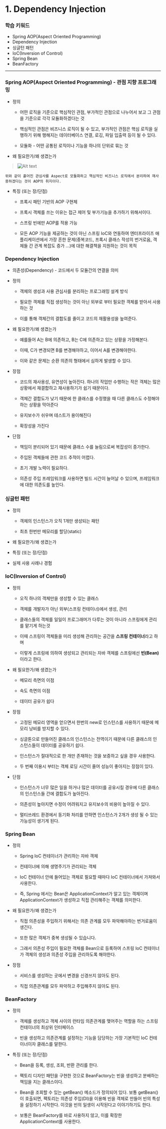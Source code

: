 # 1. Dependency Injection

### 학습 키워드

- Spring AOP(Aspect Oriented Programming)
- Dependency Injection
- 싱글턴 패턴
- IoC(Inversion of Control)
- Spring Bean
- BeanFactory

***

### Spring AOP(Aspect Oriented Programming) - 관점 지향 프로그래밍
* 정의
    * 어떤 로직을 기준으로 핵심적인 관점, 부가적인 관점으로 나누어서 보고 그 관점을 기준으로 각각 모듈화하겠다는 것
    * 핵심적인 관점은 비즈니스 로직이 될 수 있고, 부가적인 관점은 핵심 로직을 실행하기 위해 행해지는 데이터베이스 연결, 로깅, 파일 입출력 등이 될 수 있다. 

    * 모듈화 - 어떤 공통된 로직이나 기능을 하나의 단위로 묶는 것

* 왜 필요한가/왜 생겼는가
> ![Alt text](image.png)

    위와 같이 흩어진 관심사를 Aspect로 모듈화하고 핵심적인 비즈니스 로직에서 분리하여 재사용하겠다는 것이 AOP의 취지이다.

* 특징 (또는 장/단점)
    * 프록시 패턴 기반의 AOP 구현체

    * 프록시 객체를 쓰는 이유는 접근 제어 및 부가기능을 추가하기 위해서이다.

    * 스프링 빈에만 AOP를 적용 가능

    * 모든 AOP 기능을 제공하는 것이 아닌 스프링 IoC와 연동하여 엔터프라이즈 애플리케이션에서 가장 흔한 문제(중복코드, 프록시 클래스 작성의 번거로움, 객체들 간 관계 복잡도 증가 ...)에 대한 해결책을 지원하는 것이 목적


### Dependency Injection

* 의존성(Dependency) - 코드에서 두 모듈간의 연결을 의미

* 정의
    * 객체의 생성과 사용 관심사를 분리하는 프로그래밍 설계 방식

    * 필요한 객체를 직접 생성하는 것이 아닌 외부로 부터 필요한 객체를 받아서 사용하는 것

    * 이를 통해 객체간의 결합도를 줄이고 코드의 재활용성을 높여준다.

* 왜 필요한가/왜 생겼는가
    * 예를들어 A는 B에 의존하고, B는 C에 의존하고 있는 상황을 가정해본다.

    * 이때, C가 변경되면 B를 변경해야하고, 이어서 A를 변경해야한다.

    * 이와 같은 문제는 순환 의존의 형태에서 심하게 발생할 수 있다. 

* 장점
    * 코드의 재사용성, 유연성이 높아진다. 하나의 작업만 수행하는 작은 객체는 많은 상황에서 재결합하고 재사용하기가 쉽기 때문이다.

    * 객체간 결합도가 낮기 때문에 한 클래스를 수정했을 때 다른 클래스도 수정해야 하는 상황을 막아준다

    * 유지보수가 쉬우며 테스트가 용이해진다

    * 확장성을 가진다

* 단점
    * 책임이 분리되어 있기 때문에 클래스 수를 늘림으로써 복잡성이 증가한다.

    * 주입된 객체들에 관한 코드 추적이 어렵다.

    * 초기 개발 노력이 필요하다.

    * 의존성 주입 프레임워크를 사용하면 빌드 시간이 늘어날 수 있으며, 프레임워크에 대한 의존도를 높인다.


### 싱글턴 패턴

* 정의

    * 객체의 인스턴스가 오직 1개만 생성되는 패턴

    * 최초 한번만 메모리를 할당(static)

* 왜 필요한가/왜 생겼는가

* 특징 (또는 장/단점)

* 실제 사용 사례나 경험


### IoC(Inversion of Control)

* 정의

    * 오직 하나의 객체만을 생성할 수 있는 클래스

    * 객체를 개발자가 아닌 외부(스프링 컨테이너)에서 생성, 관리

    * 클래스들의 객체를 일일이 프로그래머가 다루는 것이 아니라 스프링에게 관리를 맡기게 하는것

    * 이때 스프링이 객체들을 미리 생성해 관리하는 공간을 <b>스프링 컨테이너</b>라고 하며

    * 이렇게 스프링에 의하여 생성되고 관리되는 자바 객체를 스프링에선 <b>빈(Bean)</b>이라고 한다.

* 왜 필요한가/왜 생겼는가

    * 메모리 측면의 이점

    * 속도 측면의 이점

    * 데이터 공유가 쉽다

* 장점

    * 고정된 메모리 영역을 얻으면서 한번의 new로 인스턴스를 사용하기 때문에 메모리 낭비를 방지할 수 있다.

    * 싱글톤으로 만들어진 클래스의 인스턴스는 전역이기 때문에 다른 클래스의 인스턴스들이 데이터를 공유하기 쉽다.

    * 인스턴스가 절대적으로 한 개만 존재하는 것을 보증하고 싶을 경우 사용한다.

    * 두 번째 이용시 부터는 객체 로딩 시간이 줄어 성능이 좋아지는 장점이 있다.

* 단점

    * 인스턴스가 너무 많은 일을 하거나 많은 데이터를 공유시킬 경우에 다른 클래스의 인스턴스들 간에 결합도가 높아진다.

    * 의존성이 높아지면 수정이 어려워지고 유지보수의 비용이 높아질 수 있다.

    * 멀티쓰레드 환경에서 동기화 처리를 안하면 인스턴스가 2개가 생성 될 수 있는 가능성이 생기게 된다.


### Spring Bean

* 정의

    * Spring IoC 컨테이너가 관리하는 자바 객체

    * 컨테이너에 의해 생명주기가 관리되는 객체

    * IoC 컨테이너 안에 들어있는 객체로 필요할 때마다 IoC 컨테이너에서 가져와서 사용한다.

    * 즉, Spring 에서는 Bean은 ApplicationContext가 알고 있는 객체이며 ApplicationContext가 생성하고 직접 관리해주는 객체를 의미한다.

* 왜 필요한가/왜 생겼는가

    * 직접 의존성을 주입하기 위해서는 의존 관계를 모두 파악해야하는 번거로움이 생긴다. 

    * 또한 많은 객체가 중복 생성될 수 있습니다.

    * 그래서 의존성 주입이 필요한 객체를 Bean으로 등록하여 스프링 IoC 컨테이너가 객체의 생성과 의존성 주입을 관리하도록 해야한다.

* 장점

    * 서비스를 생성하는 곳에서 변경을 신경쓰지 않아도 된다.

    * 직접 의존관계를 모두 파악하고 주입해주지 않아도 된다.


### BeanFactory

* 정의

    * 객체를 생성하고 객체 사이의 런타임 의존관계를 맺어주는 역할을 하는 스프링 컨테이너의 최상위 인터페이스

    * 빈을 생성하고 의존관계를 설정하는 기능을 담당하는 가장 기본적인 IoC 컨테이너이자 클래스를 말한다.

* 특징 (또는 장/단점)

    * Bean을 등록, 생성, 조회, 반환 관리를 한다.

    * 팩토리 디자인 패턴을 구현한 것으로 BeanFactory는 빈을 생성하고 분배하는 책임을 지는 클래스이다.

    * Bean을 조회할 수 있는 getBean() 메소드가 정의되어 있다. 보통 getBean()이 호출되면, 팩토리는 의존성 주입(DI)을 이용해 빈을 객체로 만들어 빈의 특성을 설정하기 시작한다. 이것을 빈의 일생이 시작된다고 이야기하기도 한다.
    
    * 보통은 BeanFactory를 바로 사용하지 않고, 이를 확장한 ApplicationContext를 사용한다.

